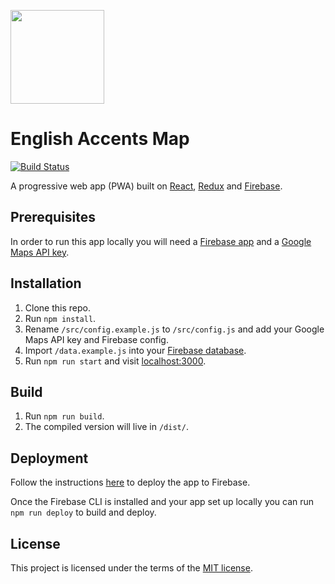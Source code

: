 [<img src="https://www.englishaccentsmap.com/images/logo.svg" width="150">](http://www.englishaccentsmap.com/)

# English Accents Map

[![Build Status](https://travis-ci.org/ismaelgt/english-accents-map.svg?branch=master)](https://travis-ci.org/ismaelgt/english-accents-map)

A progressive web app (PWA) built on [React](https://facebook.github.io/react/),
[Redux](http://redux.js.org/) and [Firebase](https://firebase.google.com/).

## Prerequisites

In order to run this app locally you will need a [Firebase app](https://firebase.google.com/docs/web/setup)
and a [Google Maps API key](https://developers.google.com/maps/documentation/javascript/get-api-key).

## Installation

1. Clone this repo.
2. Run `npm install`.
3. Rename `/src/config.example.js` to `/src/config.js` and add your Google Maps API key
and Firebase config.
4. Import `/data.example.js` into your [Firebase database](https://firebase.google.com/docs/database/web/start).
5. Run `npm run start` and visit [localhost:3000](http://localhost:3000).

## Build

1. Run `npm run build`.
2. The compiled version will live in `/dist/`.

## Deployment

Follow the instructions [here](https://firebase.google.com/docs/hosting/deploying)
to deploy the app to Firebase.

Once the Firebase CLI is installed and your app set up locally you can run
`npm run deploy` to build and deploy.

## License
This project is licensed under the terms of the
[MIT license](https://github.com/ismaelgt/english-accents-map/blob/master/LICENSE).
